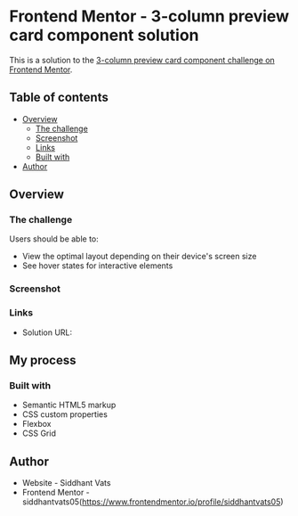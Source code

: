 # Frontend Mentor - 3-column preview card component solution

This is a solution to the [3-column preview card component challenge on Frontend Mentor](https://www.frontendmentor.io/challenges/3column-preview-card-component-pH92eAR2-). 

## Table of contents

- [Overview](#overview)
  - [The challenge](#the-challenge)
  - [Screenshot](#screenshot)
  - [Links](#links)
  - [Built with](#built-with)
- [Author](#author)

## Overview

### The challenge

Users should be able to:

- View the optimal layout depending on their device's screen size
- See hover states for interactive elements

### Screenshot

### Links

- Solution URL: 

## My process

### Built with

- Semantic HTML5 markup
- CSS custom properties
- Flexbox
- CSS Grid


## Author

- Website - Siddhant Vats
- Frontend Mentor - siddhantvats05(https://www.frontendmentor.io/profile/siddhantvats05)

